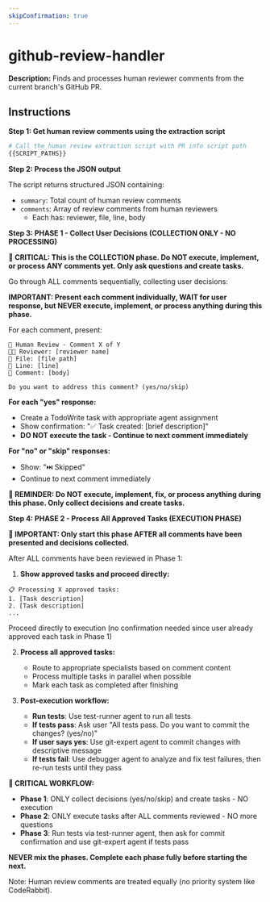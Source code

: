 ```yaml
---
skipConfirmation: true
---
```


# github-review-handler

**Description:** Finds and processes human reviewer comments from the current branch's GitHub PR.

## Instructions

**Step 1: Get human review comments using the extraction script**

```bash
# Call the human review extraction script with PR info script path
{{SCRIPT_PATHS}}
```

**Step 2: Process the JSON output**

The script returns structured JSON containing:

- `summary`: Total count of human review comments
- `comments`: Array of review comments from human reviewers
  - Each has: reviewer, file, line, body

**Step 3: PHASE 1 - Collect User Decisions (COLLECTION ONLY - NO PROCESSING)**

**🚨 CRITICAL: This is the COLLECTION phase. Do NOT execute, implement, or process ANY comments yet. Only ask questions and create tasks.**

Go through ALL comments sequentially, collecting user decisions:

**IMPORTANT: Present each comment individually, WAIT for user response, but NEVER execute, implement, or process anything during this phase.**

For each comment, present:
```
👤 Human Review - Comment X of Y
👨‍💻 Reviewer: [reviewer name]
📁 File: [file path]
📍 Line: [line]
💬 Comment: [body]

Do you want to address this comment? (yes/no/skip)
```

**For each "yes" response:**
- Create a TodoWrite task with appropriate agent assignment
- Show confirmation: "✅ Task created: [brief description]"
- **DO NOT execute the task - Continue to next comment immediately**

**For "no" or "skip" responses:**
- Show: "⏭️ Skipped"
- Continue to next comment immediately

**🚨 REMINDER: Do NOT execute, implement, fix, or process anything during this phase. Only collect decisions and create tasks.**

**Step 4: PHASE 2 - Process All Approved Tasks (EXECUTION PHASE)**

**🚨 IMPORTANT: Only start this phase AFTER all comments have been presented and decisions collected.**

After ALL comments have been reviewed in Phase 1:

1. **Show approved tasks and proceed directly:**

```
📋 Processing X approved tasks:
1. [Task description]
2. [Task description]
...
```
Proceed directly to execution (no confirmation needed since user already approved each task in Phase 1)

2. **Process all approved tasks:**
   - Route to appropriate specialists based on comment content
   - Process multiple tasks in parallel when possible
   - Mark each task as completed after finishing

3. **Post-execution workflow:**
   - **Run tests**: Use test-runner agent to run all tests
   - **If tests pass**: Ask user "All tests pass. Do you want to commit the changes? (yes/no)"
   - **If user says yes**: Use git-expert agent to commit changes with descriptive message
   - **If tests fail**: Use debugger agent to analyze and fix test failures, then re-run tests until they pass

**🚨 CRITICAL WORKFLOW:**
- **Phase 1**: ONLY collect decisions (yes/no/skip) and create tasks - NO execution
- **Phase 2**: ONLY execute tasks after ALL comments reviewed - NO more questions
- **Phase 3**: Run tests via test-runner agent, then ask for commit confirmation and use git-expert agent if tests pass

**NEVER mix the phases. Complete each phase fully before starting the next.**

Note: Human review comments are treated equally (no priority system like CodeRabbit).
